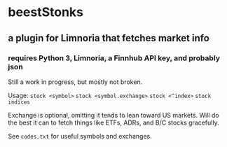 # beestStonks

## a plugin for Limnoria that fetches market info

### requires Python 3, Limnoria, a Finnhub API key, and probably json


Still a work in progress, but mostly not broken.

Usage:
`stock <symbol>`
`stock <symbol.exchange>`
`stock <^index>`
`stock indices`

Exchange is optional, omitting it tends to lean toward US markets. Will do the
best it can to fetch things like ETFs, ADRs, and B/C stocks gracefully.

See `codes.txt` for useful symbols and exchanges.
